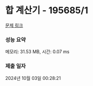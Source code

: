 # 합 계산기 - 195685/1 

[문제 링크](https://level.goorm.io/exam/195685/%ED%95%A9-%EA%B3%84%EC%82%B0%EA%B8%B0/quiz/1) 

### 성능 요약

메모리: 31.53 MB, 시간: 0.07 ms

### 제출 일자

2024년 10월 03일 00:28:21

